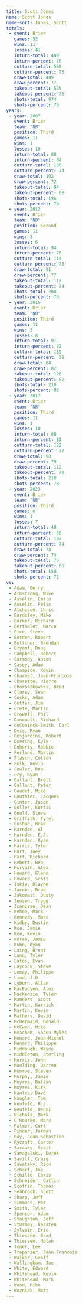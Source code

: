 ```yaml
---
title: Scott Jones
name: Scott Jones
name-sort: Jones, Scott
totals:
 - event: Brier
   games: 52
   wins: 11
   losses: 41
   inturn-total: 409
   inturn-percent: 76
   outturn-total: 565
   outturn-percent: 75
   draw-total: 449
   draw-percent: 77
   takeout-total: 525
   takeout-percent: 75
   shots-total: 974
   shots-percent: 76
years:
 - year: 2007
   event: Brier
   team: "NB"
   position: Third
   games: 11
   wins: 1
   losses: 10
   inturn-total: 88
   inturn-percent: 64
   outturn-total: 108
   outturn-percent: 74
   draw-total: 102
   draw-percent: 72
   takeout-total: 94
   takeout-percent: 68
   shots-total: 196
   shots-percent: 70
 - year: 2012
   event: Brier
   team: "NB"
   position: Second
   games: 11
   wins: 5
   losses: 6
   inturn-total: 94
   inturn-percent: 78
   outturn-total: 114
   outturn-percent: 73
   draw-total: 91
   draw-percent: 77
   takeout-total: 117
   takeout-percent: 74
   shots-total: 208
   shots-percent: 76
 - year: 2016
   event: Brier
   team: "NB"
   position: Third
   games: 11
   wins: 3
   losses: 8
   inturn-total: 91
   inturn-percent: 87
   outturn-total: 119
   outturn-percent: 79
   draw-total: 84
   draw-percent: 82
   takeout-total: 126
   takeout-percent: 82
   shots-total: 210
   shots-percent: 82
 - year: 2017
   event: Brier
   team: "NB"
   position: Third
   games: 11
   wins: 1
   losses: 10
   inturn-total: 88
   inturn-percent: 81
   outturn-total: 122
   outturn-percent: 77
   draw-total: 98
   draw-percent: 79
   takeout-total: 112
   takeout-percent: 78
   shots-total: 210
   shots-percent: 78
 - year: 2023
   event: Brier
   team: "NB"
   position: Third
   games: 8
   wins: 1
   losses: 7
   inturn-total: 48
   inturn-percent: 66
   outturn-total: 102
   outturn-percent: 74
   draw-total: 74
   draw-percent: 74
   takeout-total: 76
   takeout-percent: 69
   shots-total: 150
   shots-percent: 72
vs:
 - Adam, Gerry
 - Armstrong, Mike
 - Asselin, Emile
 - Asselin, Felix
 - Atchison, Chris
 - Bardsley, Mike
 - Barker, Richard
 - Berthelot, Marco
 - Bice, Steve
 - Borden, Robert
 - Bottcher, Brendan
 - Bryant, Doug
 - Campbell, Robert
 - Carmody, Anson
 - Casey, Adam
 - Champion, Kevin
 - Charest, Jean-Francois
 - Charette, Pierre
 - Chorostkowski, Brad
 - Clarey, Sean
 - Cocks, Adam
 - Cotter, Jim
 - Crete, Martin
 - Crowell, Phil
 - Daneault, Richard
 - deConinck-Smith, Carl
 - Deis, Ryan
 - Desjardins, Robert
 - Doering, Kyle
 - Doherty, Robbie
 - Ferland, Martin
 - Flasch, Colton
 - Folk, Kevin
 - Fowler, Rob
 - Fry, Ryan
 - Gallant, Brett
 - Gallant, Peter
 - Gaudet, Mike
 - Gauthier, Jacques
 - Ginter, Jason
 - Goller, Kurtis
 - Gould, Steve
 - Griffith, Tyrel
 - Gushue, Brad
 - Harnden, Al
 - Harnden, E.J.
 - Harnden, Ryan
 - Harris, Tyler
 - Hart, Joey
 - Hart, Richard
 - Hebert, Ben
 - Horvath, Alex
 - Howard, Glenn
 - Howard, Scott
 - Iskiw, Blayne
 - Jacobs, Brad
 - Jakomait, Dusty
 - Jensen, Trygg
 - Joanisse, Dean
 - Kehoe, Mark
 - Kennedy, Marc
 - Kidby, Dustin
 - Koe, Jamie
 - Koe, Kevin
 - Korab, Jamie
 - Kuhn, Ryan
 - Laing, Brent
 - Lang, Tyler
 - Latos, Evan
 - Laycock, Steve
 - Lemay, Philippe
 - Lind, J.D.
 - Lyburn, Allan
 - MacFadyen, Alex
 - MacKenzie, Tyler
 - Manners, Scott
 - Martin, Karrick
 - Martin, Kevin
 - Mathers, David
 - McDermaid, Donald
 - McEwen, Mike
 - Meachem, Shaun Myles
 - Menard, Jean-Michel
 - Menard, Philippe
 - Middaugh, Wayne
 - Middleton, Sterling
 - Morris, John
 - Moulding, Darren
 - Munroe, Steven
 - Murphy, Jamie
 - Muyres, Dallan
 - Muyres, Kirk
 - Nantes, Dave
 - Naugler, Tom
 - Neufeld, B.J.
 - Neufeld, Denni
 - Nichols, Mark
 - O'Rourke, Mark
 - Palmer, Curt
 - Pinder, Jordan
 - Roy, Jean-Sebastien
 - Rycroft, Carter
 - Saccary, Scott
 - Samagalski, Derek
 - Savill, Craig
 - Sawatsky, Rick
 - Scharf, Joe
 - Schille, Chris
 - Schneider, Catlin
 - Scoffin, Thomas
 - Seabrook, Scott
 - Sharp, Jeff
 - Simmons, Pat
 - Smith, Tyler
 - Spencer, Adam
 - Stoughton, Jeff
 - Sturmay, Karsten
 - Sylvain, Eric
 - Thiessen, Brad
 - Thiessen, Nolan
 - Toner, Lee
 - Trepanier, Jean-Francois
 - Walker, Geoff
 - Wallingham, Joe
 - White, Edward
 - Whitehead, Kevin
 - Whitehead, Mark
 - Wood, Mike
 - Wozniak, Matt
---
```

